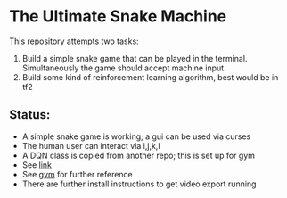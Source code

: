 # The Ultimate Snake Machine

This repository attempts two tasks:
1. Build a simple snake game that can be played in the terminal.
Simultaneously the game should accept machine input.
2. Build some kind of reinforcement learning algorithm, best would be in tf2

## Status:
- A simple snake game is working; a gui can be used via curses
- The human user can interact via i,j,k,l
- A DQN class is copied from another repo; this is set up for gym
- See [link](https://towardsdatascience.com/deep-reinforcement-learning-build-a-deep-q-network-dqn-to-play-cartpole-with-tensorflow-2-and-gym-8e105744b998)
- See [gym](https://github.com/openai/gym) for further reference
- There are further install instructions to get video export running
